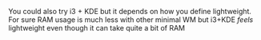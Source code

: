 You could also try i3 + KDE but it depends on how you define lightweight. For sure RAM usage is much less with other minimal WM but i3+KDE *feels* lightweight even though it can take quite a bit of RAM
